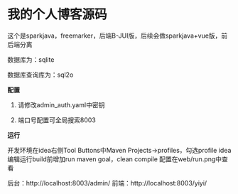 # 我的个人博客源码

这个是sparkjava，freemarker，后端B-JUI版，后续会做sparkjava+vue版，前后端分离

数据库为：sqlite
  
数据库查询库为：sql2o

**配置**

1. 请修改admin_auth.yaml中密钥

2. 端口号配置可全局搜索8003

**运行**

开发环境在idea右侧Tool Buttons中Maven Projects->profiles，勾选profile
idea编辑运行build前增加run maven goal，clean compile
配置在web/run.png中查看

后台：http://localhost:8003/admin/
前端：http://localhost:8003/yiyi/


